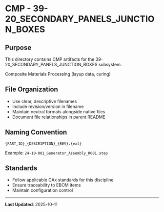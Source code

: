 # CMP - 39-20_SECONDARY_PANELS_JUNCTION_BOXES

## Purpose

This directory contains CMP artifacts for the 39-20_SECONDARY_PANELS_JUNCTION_BOXES subsystem.

Composite Materials Processing (layup data, curing)

## File Organization

- Use clear, descriptive filenames
- Include revision/version in filename
- Maintain neutral formats alongside native files
- Document file relationships in parent README

## Naming Convention

```
{PART_ID}_{DESCRIPTION}_{REV}.{ext}
```

Example: `24-10-001_Generator_Assembly_R001.step`

## Standards

- Follow applicable CAx standards for this discipline
- Ensure traceability to EBOM items
- Maintain configuration control

---

**Last Updated**: 2025-10-11
